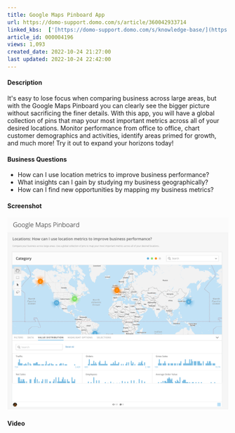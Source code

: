 ```yaml
---
title: Google Maps Pinboard App
url: https://domo-support.domo.com/s/article/360042933714
linked_kbs:  ['[https://domo-support.domo.com/s/knowledge-base/](https://domo-support.domo.com/s/knowledge-base/)', '[https://domo-support.domo.com/s/](https://domo-support.domo.com/s/)', '[https://domo-support.domo.com/s/topic/0TO5w000000ZampGAC](https://domo-support.domo.com/s/topic/0TO5w000000ZampGAC)', '[https://domo-support.domo.com/s/topic/0TO5w000000Zan9GAC](https://domo-support.domo.com/s/topic/0TO5w000000Zan9GAC)', '[https://domo-support.domo.com/s/article/360042933714](https://domo-support.domo.com/s/article/360042933714)', '[https://domo-support.domo.com/s/topic/0TO5w000000Zan9GAC/available-apps](https://domo-support.domo.com/s/topic/0TO5w000000Zan9GAC/available-apps)', '[https://domo-support.domo.com/s/article/360043429933](https://domo-support.domo.com/s/article/360043429933)', '[https://domo-support.domo.com/s/article/360043429953](https://domo-support.domo.com/s/article/360043429953)', '[https://domo-support.domo.com/s/article/360042925494](https://domo-support.domo.com/s/article/360042925494)', '[https://domo-support.domo.com/s/article/360043429913](https://domo-support.domo.com/s/article/360043429913)', '[https://domo-support.domo.com/s/article/4408174643607](https://domo-support.domo.com/s/article/4408174643607)', '[https://domo-support.domo.com/s/login/](https://domo-support.domo.com/s/login/)']
article_id: 000004196
views: 1,093
created_date: 2022-10-24 21:27:00
last updated: 2022-10-24 22:42:00
---
```




#### Description


It's easy to lose focus when comparing business across large areas, but with the Google Maps Pinboard you can clearly see the bigger picture without sacrificing the finer details. With this app, you will have a global collection of pins that map your most important metrics across all of your desired locations. Monitor performance from office to office, chart customer demographics and activities, identify areas primed for growth, and much more! Try it out to expand your horizons today!


#### Business Questions


* How can I use location metrics to improve business performance?
* What insights can I gain by studying my business geographically?
* How can I find new opportunities by mapping my business metrics?


#### Screenshot


![clipboard_e556d96185b6de866463cdb8480531871.png](clipboard_e556d96185b6de866463cdb8480531871.png)


#### Video


#### 



 

